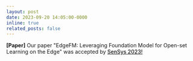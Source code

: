 ```yaml
---
layout: post
date: 2023-09-20 14:05:00-0000
inline: true
related_posts: false
---
```


<strong>[Paper]</strong> Our paper "EdgeFM: Leveraging Foundation Model for Open-set Learning on the Edge" was accepted by <a href="http://sensys.acm.org/2023/program/" style="font-weight: 500;">SenSys 2023!</a>
